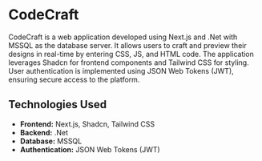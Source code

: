# CodeCraft

CodeCraft is a web application developed using Next.js and .Net with MSSQL as the database server. It allows users to craft and preview their designs in real-time by entering CSS, JS, and HTML code. The application leverages Shadcn for frontend components and Tailwind CSS for styling. User authentication is implemented using JSON Web Tokens (JWT), ensuring secure access to the platform.

## Technologies Used

- **Frontend:** Next.js, Shadcn, Tailwind CSS
- **Backend:** .Net
- **Database:** MSSQL
- **Authentication:** JSON Web Tokens (JWT)